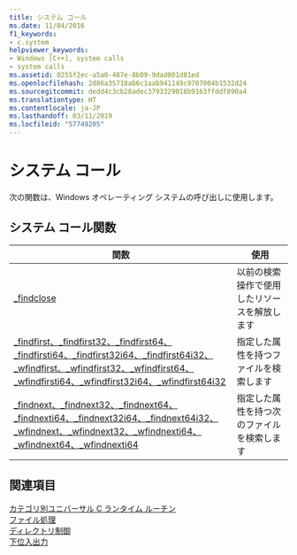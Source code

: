 ```yaml
---
title: システム コール
ms.date: 11/04/2016
f1_keywords:
- c.system
helpviewer_keywords:
- Windows [C++], system calls
- system calls
ms.assetid: 0255f2ec-a5a0-487e-8b09-9dad001d81ed
ms.openlocfilehash: 2d86a35718ab6c1aab941149c9707004b1532d24
ms.sourcegitcommit: dedd4c3cb28adec3793329018b9163ffddf890a4
ms.translationtype: HT
ms.contentlocale: ja-JP
ms.lasthandoff: 03/11/2019
ms.locfileid: "57749205"
---
```

# <a name="system-calls"></a>システム コール

次の関数は、Windows オペレーティング システムの呼び出しに使用します。

## <a name="system-call-functions"></a>システム コール関数

|関数|使用|
|--------------|---------|
|[_findclose](../c-runtime-library/reference/findclose.md)|以前の検索操作で使用したリソースを解放します|
|[_findfirst、_findfirst32、_findfirst64、_findfirsti64、_findfirst32i64、_findfirst64i32、_wfindfirst、_wfindfirst32、_wfindfirst64、_wfindfirsti64、_wfindfirst32i64、_wfindfirst64i32](../c-runtime-library/reference/findfirst-functions.md)|指定した属性を持つファイルを検索します|
|[_findnext、_findnext32、_findnext64、_findnexti64、_findnext32i64、_findnext64i32、_wfindnext、_wfindnext32、_wfindnexti64、_wfindnext64、_wfindnexti64](../c-runtime-library/reference/findnext-functions.md)|指定した属性を持つ次のファイルを検索します|

## <a name="see-also"></a>関連項目

[カテゴリ別ユニバーサル C ランタイム ルーチン](../c-runtime-library/run-time-routines-by-category.md)<br/>
[ファイル処理](../c-runtime-library/file-handling.md)<br/>
[ディレクトリ制御](../c-runtime-library/directory-control.md)<br/>
[下位入出力](../c-runtime-library/low-level-i-o.md)<br/>
